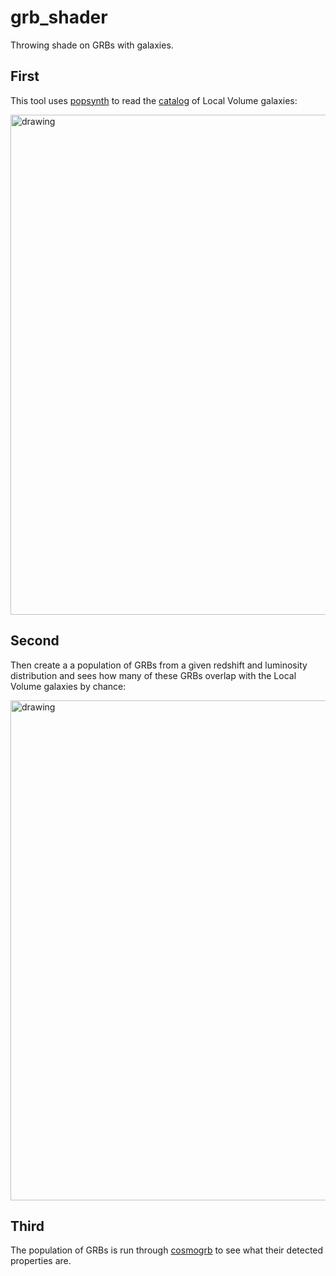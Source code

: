 # grb_shader
Throwing shade on GRBs with galaxies.

## First

This tool uses [popsynth](https://cosmogrb.readthedocs.io/en/latest/) to read the [catalog](https://www.sao.ru/lv/lvgdb/introduction.php) of Local Volume galaxies:

<img src="https://raw.githubusercontent.com/grburgess/grb_shader/master/media/pre.gif" alt="drawing" width="800" align="center"/>


## Second

Then create a a population of GRBs from a given redshift and luminosity distribution and sees how many of these GRBs overlap with the Local Volume galaxies by chance:


<img src="https://raw.githubusercontent.com/grburgess/grb_shader/master/media/post.gif" alt="drawing" width="800" align="center"/>

## Third

The population of GRBs is run through [cosmogrb](https://cosmogrb.readthedocs.io/en/latest/) to see what their detected properties are.
